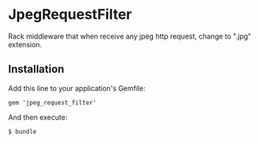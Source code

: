 # JpegRequestFilter

Rack middleware that when receive any jpeg http request, change to ".jpg" extension.

## Installation

Add this line to your application's Gemfile:

    gem 'jpeg_request_filter'

And then execute:

    $ bundle
